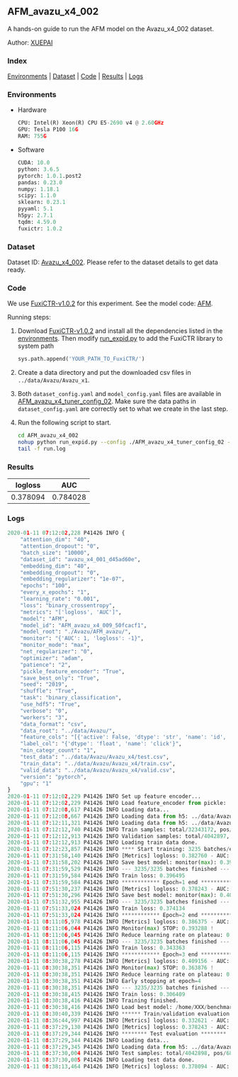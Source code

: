 ## AFM_avazu_x4_002

A hands-on guide to run the AFM model on the Avazu_x4_002 dataset.

Author: [XUEPAI](https://github.com/xue-pai)

### Index
[Environments](#Environments) | [Dataset](#Dataset) | [Code](#Code) | [Results](#Results) | [Logs](#Logs)

### Environments
+ Hardware

  ```python
  CPU: Intel(R) Xeon(R) CPU E5-2690 v4 @ 2.60GHz
  GPU: Tesla P100 16G
  RAM: 755G

  ```

+ Software

  ```python
  CUDA: 10.0
  python: 3.6.5
  pytorch: 1.0.1.post2
  pandas: 0.23.0
  numpy: 1.18.1
  scipy: 1.1.0
  sklearn: 0.23.1
  pyyaml: 5.1
  h5py: 2.7.1
  tqdm: 4.59.0
  fuxictr: 1.0.2
  ```

### Dataset
Dataset ID: [Avazu_x4_002](https://github.com/openbenchmark/BARS/blob/master/ctr_prediction/datasets/Avazu/README.md#Avazu_x4_002). Please refer to the dataset details to get data ready.

### Code

We use [FuxiCTR-v1.0.2](https://github.com/xue-pai/FuxiCTR/tree/v1.0.2) for this experiment. See the model code: [AFM](https://github.com/xue-pai/FuxiCTR/blob/v1.0.2/fuxictr/pytorch/models/AFM.py).

Running steps:

1. Download [FuxiCTR-v1.0.2](https://github.com/xue-pai/FuxiCTR/archive/refs/tags/v1.0.2.zip) and install all the dependencies listed in the [environments](#environments). Then modify [run_expid.py](./run_expid.py#L5) to add the FuxiCTR library to system path
    
    ```python
    sys.path.append('YOUR_PATH_TO_FuxiCTR/')
    ```

2. Create a data directory and put the downloaded csv files in `../data/Avazu/Avazu_x1`.

3. Both `dataset_config.yaml` and `model_config.yaml` files are available in [AFM_avazu_x4_tuner_config_02](./AFM_avazu_x4_tuner_config_02). Make sure the data paths in `dataset_config.yaml` are correctly set to what we create in the last step.

4. Run the following script to start.

    ```bash
    cd AFM_avazu_x4_002
    nohup python run_expid.py --config ./AFM_avazu_x4_tuner_config_02 --expid AFM_avazu_x4_009_50fcacf1 --gpu 0 > run.log &
    tail -f run.log
    ```

### Results

| logloss | AUC  |
|:--------------------:|:--------------------:|
| 0.378094 | 0.784028  |


### Logs
```python
2020-01-11 07:12:02,228 P41426 INFO {
    "attention_dim": "40",
    "attention_dropout": "0",
    "batch_size": "10000",
    "dataset_id": "avazu_x4_001_d45ad60e",
    "embedding_dim": "40",
    "embedding_dropout": "0",
    "embedding_regularizer": "1e-07",
    "epochs": "100",
    "every_x_epochs": "1",
    "learning_rate": "0.001",
    "loss": "binary_crossentropy",
    "metrics": "['logloss', 'AUC']",
    "model": "AFM",
    "model_id": "AFM_avazu_x4_009_50fcacf1",
    "model_root": "./Avazu/AFM_avazu/",
    "monitor": "{'AUC': 1, 'logloss': -1}",
    "monitor_mode": "max",
    "net_regularizer": "0",
    "optimizer": "adam",
    "patience": "2",
    "pickle_feature_encoder": "True",
    "save_best_only": "True",
    "seed": "2019",
    "shuffle": "True",
    "task": "binary_classification",
    "use_hdf5": "True",
    "verbose": "0",
    "workers": "3",
    "data_format": "csv",
    "data_root": "../data/Avazu/",
    "feature_cols": "[{'active': False, 'dtype': 'str', 'name': 'id', 'type': 'categorical'}, {'active': True, 'dtype': 'str', 'name': 'hour', 'preprocess': 'convert_hour', 'type': 'categorical'}, {'active': True, 'dtype': 'str', 'name': ['C1', 'banner_pos', 'site_id', 'site_domain', 'site_category', 'app_id', 'app_domain', 'app_category', 'device_id', 'device_ip', 'device_model', 'device_type', 'device_conn_type', 'C14', 'C15', 'C16', 'C17', 'C18', 'C19', 'C20', 'C21'], 'type': 'categorical'}, {'active': True, 'dtype': 'str', 'name': 'weekday', 'preprocess': 'convert_weekday', 'type': 'categorical'}, {'active': True, 'dtype': 'str', 'name': 'weekend', 'preprocess': 'convert_weekend', 'type': 'categorical'}]",
    "label_col": "{'dtype': 'float', 'name': 'click'}",
    "min_categr_count": "1",
    "test_data": "../data/Avazu/Avazu_x4/test.csv",
    "train_data": "../data/Avazu/Avazu_x4/train.csv",
    "valid_data": "../data/Avazu/Avazu_x4/valid.csv",
    "version": "pytorch",
    "gpu": "1"
}
2020-01-11 07:12:02,229 P41426 INFO Set up feature encoder...
2020-01-11 07:12:02,229 P41426 INFO Load feature_encoder from pickle: ../data/Avazu/avazu_x4_001_d45ad60e/feature_encoder.pkl
2020-01-11 07:12:08,617 P41426 INFO Loading data...
2020-01-11 07:12:08,667 P41426 INFO Loading data from h5: ../data/Avazu/avazu_x4_001_d45ad60e/train.h5
2020-01-11 07:12:11,321 P41426 INFO Loading data from h5: ../data/Avazu/avazu_x4_001_d45ad60e/valid.h5
2020-01-11 07:12:12,740 P41426 INFO Train samples: total/32343172, pos/5492052, neg/26851120, ratio/16.98%
2020-01-11 07:12:12,913 P41426 INFO Validation samples: total/4042897, pos/686507, neg/3356390, ratio/16.98%
2020-01-11 07:12:12,913 P41426 INFO Loading train data done.
2020-01-11 07:12:23,857 P41426 INFO **** Start training: 3235 batches/epoch ****
2020-01-11 07:31:58,140 P41426 INFO [Metrics] logloss: 0.382760 - AUC: 0.775380
2020-01-11 07:31:58,202 P41426 INFO Save best model: monitor(max): 0.392620
2020-01-11 07:31:59,529 P41426 INFO --- 3235/3235 batches finished ---
2020-01-11 07:31:59,584 P41426 INFO Train loss: 0.396495
2020-01-11 07:31:59,584 P41426 INFO ************ Epoch=1 end ************
2020-01-11 07:51:30,237 P41426 INFO [Metrics] logloss: 0.378243 - AUC: 0.783821
2020-01-11 07:51:30,296 P41426 INFO Save best model: monitor(max): 0.405578
2020-01-11 07:51:32,955 P41426 INFO --- 3235/3235 batches finished ---
2020-01-11 07:51:33,024 P41426 INFO Train loss: 0.374134
2020-01-11 07:51:33,024 P41426 INFO ************ Epoch=2 end ************
2020-01-11 08:11:05,978 P41426 INFO [Metrics] logloss: 0.386375 - AUC: 0.779663
2020-01-11 08:11:06,044 P41426 INFO Monitor(max) STOP: 0.393288 !
2020-01-11 08:11:06,045 P41426 INFO Reduce learning rate on plateau: 0.000100
2020-01-11 08:11:06,045 P41426 INFO --- 3235/3235 batches finished ---
2020-01-11 08:11:06,115 P41426 INFO Train loss: 0.343363
2020-01-11 08:11:06,115 P41426 INFO ************ Epoch=3 end ************
2020-01-11 08:30:38,278 P41426 INFO [Metrics] logloss: 0.409156 - AUC: 0.773033
2020-01-11 08:30:38,351 P41426 INFO Monitor(max) STOP: 0.363876 !
2020-01-11 08:30:38,351 P41426 INFO Reduce learning rate on plateau: 0.000010
2020-01-11 08:30:38,351 P41426 INFO Early stopping at epoch=4
2020-01-11 08:30:38,351 P41426 INFO --- 3235/3235 batches finished ---
2020-01-11 08:30:38,415 P41426 INFO Train loss: 0.306409
2020-01-11 08:30:38,416 P41426 INFO Training finished.
2020-01-11 08:30:38,416 P41426 INFO Load best model: /home/XXX/benchmarks/Avazu/AFM_avazu/avazu_x4_001_d45ad60e/AFM_avazu_x4_009_50fcacf1_avazu_x4_001_d45ad60e_model.ckpt
2020-01-11 08:30:40,339 P41426 INFO ****** Train/validation evaluation ******
2020-01-11 08:36:44,997 P41426 INFO [Metrics] logloss: 0.332621 - AUC: 0.853023
2020-01-11 08:37:29,130 P41426 INFO [Metrics] logloss: 0.378243 - AUC: 0.783821
2020-01-11 08:37:29,344 P41426 INFO ******** Test evaluation ********
2020-01-11 08:37:29,344 P41426 INFO Loading data...
2020-01-11 08:37:29,345 P41426 INFO Loading data from h5: ../data/Avazu/avazu_x4_001_d45ad60e/test.h5
2020-01-11 08:37:30,004 P41426 INFO Test samples: total/4042898, pos/686507, neg/3356391, ratio/16.98%
2020-01-11 08:37:30,005 P41426 INFO Loading test data done.
2020-01-11 08:38:13,464 P41426 INFO [Metrics] logloss: 0.378094 - AUC: 0.784028

```
